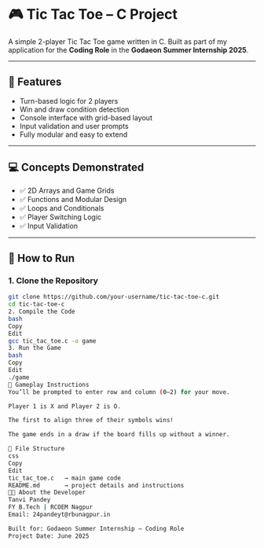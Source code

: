 # 🎮 Tic Tac Toe – C Project

A simple 2-player Tic Tac Toe game written in C. Built as part of my application for the **Coding Role** in the **Godaeon Summer Internship 2025**.

---

## 📌 Features
- Turn-based logic for 2 players
- Win and draw condition detection
- Console interface with grid-based layout
- Input validation and user prompts
- Fully modular and easy to extend

---

## 💻 Concepts Demonstrated
- ✅ 2D Arrays and Game Grids
- ✅ Functions and Modular Design
- ✅ Loops and Conditionals
- ✅ Player Switching Logic
- ✅ Input Validation

---

## 🚀 How to Run

### 1. Clone the Repository
```bash
git clone https://github.com/your-username/tic-tac-toe-c.git
cd tic-tac-toe-c
2. Compile the Code
bash
Copy
Edit
gcc tic_tac_toe.c -o game
3. Run the Game
bash
Copy
Edit
./game
🧠 Gameplay Instructions
You’ll be prompted to enter row and column (0–2) for your move.

Player 1 is X and Player 2 is O.

The first to align three of their symbols wins!

The game ends in a draw if the board fills up without a winner.

📁 File Structure
css
Copy
Edit
tic_tac_toe.c   → main game code
README.md       → project details and instructions
👩‍💻 About the Developer
Tanvi Pandey
FY B.Tech | RCOEM Nagpur
Email: 24pandeyt@rbunagpur.in

Built for: Godaeon Summer Internship – Coding Role
Project Date: June 2025


